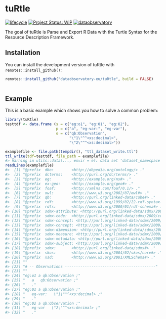 
<!-- README.md is generated from README.Rmd. Please edit that file -->

# tuRtle

<!-- badges: start -->

[![lifecycle](https://lifecycle.r-lib.org/articles/figures/lifecycle-experimental.svg)](https://lifecycle.r-lib.org/articles/stages.html#experimental)
[![Project Status:
WIP](https://www.repostatus.org/badges/latest/wip.svg)](https://www.repostatus.org/#wip)
[![dataobservatory](https://img.shields.io/badge/ecosystem-dataobservatory.eu-3EA135.svg)](https://dataobservatory.eu/)
<!-- badges: end -->

The goal of tuRtle is Parse and Export R Data with the Turtle Syntax for
the Resource Description Framework.

## Installation

You can install the development version of tuRtle with
`remotes::install_github()`:

``` r
remotes::install_github("dataobservatory-eu/tuRtle", build = FALSE)
```

``` r
```

## Example

This is a basic example which shows you how to solve a common problem:

``` r
library(tuRtle)
testtdf <- data.frame (s = c("eg:o1", "eg:01", "eg:02"),
                       p = c("a", "eg-var:", "eg-var"),
                       o = c("qb:Observation",
                             "\"1\"^^<xs:decimal>",
                             "\"2\"^^<xs:decimal>"))

examplefile <- file.path(tempdir(), "ttl_dataset_write.ttl")
ttl_write(tdf=testtdf, file_path = examplefile)
#> Warning in utils::data(..., envir = e): data set 'dataset_namespace' not found
readLines(examplefile)
#>  [1] "@prefix  dbo:        <http://dbpedia.org/ontology/> ."                        
#>  [2] "@prefix  dcterms:    <http://purl.org/dc/terms/> ."                           
#>  [3] "@prefix  eg:         <http://example.org/ns#> ."                              
#>  [4] "@prefix  ex-geo:     <http://example.org/geo#> ."                             
#>  [5] "@prefix  foaf:       <http://xmlns.com/foaf/0.1/> ."                          
#>  [6] "@prefix  owl:        <http://www.w3.org/2002/07/owl#> ."                      
#>  [7] "@prefix  qb:         <http://purl.org/linked-data/cube#> ."                   
#>  [8] "@prefix  rdf:        <http://www.w3.org/1999/02/22-rdf-syntax-ns#> ."         
#>  [9] "@prefix  rdfs:       <http://www.w3.org/2000/01/rdf-schema#> ."               
#> [10] "@prefix  sdmx-attribute: <http://purl.org/linked-data/sdmx/2009/attribute#> ."
#> [11] "@prefix  sdmx-code:  <http://purl.org/linked-data/sdmx/2009/code#> ."         
#> [12] "@prefix  sdmx-concept: <http://purl.org/linked-data/sdmx/2009/concept#> ."    
#> [13] "@prefix  sdmx-concept: <http://purl.org/linked-data/sdmx/2009/concept#> ."    
#> [14] "@prefix  sdmx-dimension: <http://purl.org/linked-data/sdmx/2009/dimension#> ."
#> [15] "@prefix  sdmx-measure: <http://purl.org/linked-data/sdmx/2009/measure#> ."    
#> [16] "@prefix  sdmx-metadata: <http://purl.org/linked-data/sdmx/2009/metadata#> ."  
#> [17] "@prefix  sdmx-subject: <http://purl.org/linked-data/sdmx/2009/subject#> ."    
#> [18] "@prefix  sdmx:       <http://purl.org/linked-data/sdmx#> ."                   
#> [19] "@prefix  skos:       <http://www.w3.org/2004/02/skos/core#> ."                
#> [20] "@prefix  xsd:        <http://www.w3.org/2001/XMLSchema#> ."                   
#> [21] ""                                                                             
#> [22] "# -- Observations -----------------------------------------"                  
#> [23] ""                                                                             
#> [24] "eg:o1 a qb:Observation ;"                                                     
#> [25] "   a   qb:Observation ;"                                                      
#> [26] "   ."                                                                         
#> [27] "eg:01 a qb:Observation ;"                                                     
#> [28] "   eg-var:   \"1\"^^<xs:decimal> ;"                                           
#> [29] "   ."                                                                         
#> [30] "eg:02 a qb:Observation ;"                                                     
#> [31] "   eg-var   \"2\"^^<xs:decimal> ;"                                            
#> [32] "   ."
```
